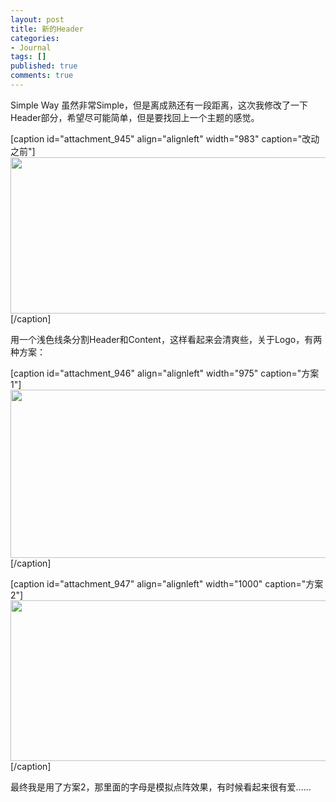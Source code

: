 ```yaml
---
layout: post
title: 新的Header
categories:
- Journal
tags: []
published: true
comments: true
---
```

<p>Simple Way 虽然非常Simple，但是离成熟还有一段距离，这次我修改了一下Header部分，希望尽可能简单，但是要找回上一个主题的感觉。</p>

<p>[caption id="attachment_945" align="alignleft" width="983" caption="改动之前"]<a href="http://trowa.org/wp-content/media/2011/04/0.jpg"><img class="size-full wp-image-945" title="Simply Way 老版Header" src="http://trowa.org/wp-content/media/2011/04/0.jpg" alt="" width="983" height="250" /></a>[/caption]</p>

<p>用一个浅色线条分割Header和Content，这样看起来会清爽些，关于Logo，有两种方案：</p>

<p>[caption id="attachment_946" align="alignleft" width="975" caption="方案1"]<a href="http://trowa.org/wp-content/media/2011/04/1.jpg"><img class="size-full wp-image-946" title="Simple Way 1.03 logo" src="http://trowa.org/wp-content/media/2011/04/1.jpg" alt="" width="975" height="269" /></a>[/caption]</p>

<p>[caption id="attachment_947" align="alignleft" width="1000" caption="方案2"]<a href="http://trowa.org/wp-content/media/2011/04/2.jpg"><img class="size-full wp-image-947" title="Simple Way 1.03 logo方案2" src="http://trowa.org/wp-content/media/2011/04/2.jpg" alt="" width="1000" height="257" /></a>[/caption]</p>

<p>最终我是用了方案2，那里面的字母是模拟点阵效果，有时候看起来很有爱……</p>
